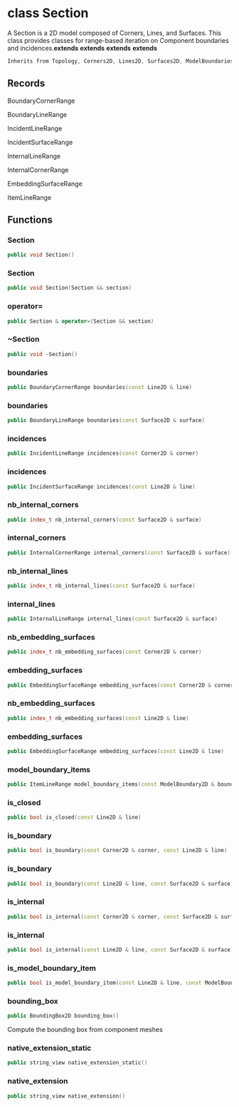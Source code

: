 # class Section


 A Section is a 2D model composed of Corners, Lines, and Surfaces. This class provides classes for range-based iteration on Component boundaries and incidences.**extends** **extends** **extends** **extends** 



```cpp
Inherits from Topology, Corners2D, Lines2D, Surfaces2D, ModelBoundaries2D, Identifier
```



## Records

BoundaryCornerRange

BoundaryLineRange

IncidentLineRange

IncidentSurfaceRange

InternalLineRange

InternalCornerRange

EmbeddingSurfaceRange

ItemLineRange



## Functions

### Section

```cpp
public void Section()
```


### Section

```cpp
public void Section(Section && section)
```


### operator=

```cpp
public Section & operator=(Section && section)
```


### ~Section

```cpp
public void ~Section()
```


### boundaries

```cpp
public BoundaryCornerRange boundaries(const Line2D & line)
```


### boundaries

```cpp
public BoundaryLineRange boundaries(const Surface2D & surface)
```


### incidences

```cpp
public IncidentLineRange incidences(const Corner2D & corner)
```


### incidences

```cpp
public IncidentSurfaceRange incidences(const Line2D & line)
```


### nb_internal_corners

```cpp
public index_t nb_internal_corners(const Surface2D & surface)
```


### internal_corners

```cpp
public InternalCornerRange internal_corners(const Surface2D & surface)
```


### nb_internal_lines

```cpp
public index_t nb_internal_lines(const Surface2D & surface)
```


### internal_lines

```cpp
public InternalLineRange internal_lines(const Surface2D & surface)
```


### nb_embedding_surfaces

```cpp
public index_t nb_embedding_surfaces(const Corner2D & corner)
```


### embedding_surfaces

```cpp
public EmbeddingSurfaceRange embedding_surfaces(const Corner2D & corner)
```


### nb_embedding_surfaces

```cpp
public index_t nb_embedding_surfaces(const Line2D & line)
```


### embedding_surfaces

```cpp
public EmbeddingSurfaceRange embedding_surfaces(const Line2D & line)
```


### model_boundary_items

```cpp
public ItemLineRange model_boundary_items(const ModelBoundary2D & boundary)
```


### is_closed

```cpp
public bool is_closed(const Line2D & line)
```


### is_boundary

```cpp
public bool is_boundary(const Corner2D & corner, const Line2D & line)
```


### is_boundary

```cpp
public bool is_boundary(const Line2D & line, const Surface2D & surface)
```


### is_internal

```cpp
public bool is_internal(const Corner2D & corner, const Surface2D & surface)
```


### is_internal

```cpp
public bool is_internal(const Line2D & line, const Surface2D & surface)
```


### is_model_boundary_item

```cpp
public bool is_model_boundary_item(const Line2D & line, const ModelBoundary2D & boundary)
```


### bounding_box

```cpp
public BoundingBox2D bounding_box()
```


 Compute the bounding box from component meshes

### native_extension_static

```cpp
public string_view native_extension_static()
```


### native_extension

```cpp
public string_view native_extension()
```




